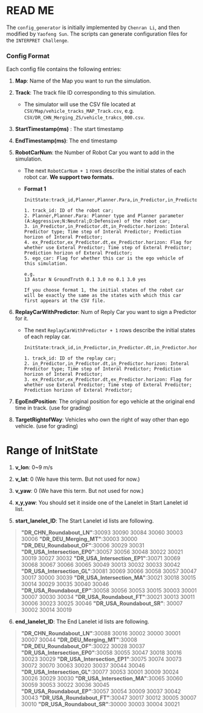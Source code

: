 # READ ME

The `config_generator` is initially implemented by `Chenran Li`, and then modified by `Yaofeng Sun`.  The scripts can generate configuration files for the `INTERPRET Challenge`.



### Config Format

Each config file contains the following entries:

1. **Map**: Name of the Map you want to run the simulation.

2. **Track**: The track file ID corresponding to this simulation.

   - The simulator will use the CSV file located at `CSV/Map/vehicle_tracks_MAP_Track.csv`, e.g. `CSV/DR_CHN_Merging_ZS/vehicle_trakcs_000.csv`.

3. **StartTimestamp(ms)** : The start timestamp 

4. **EndTimestamp(ms)**: The end timestamp

5. **RobotCarNum**: the Number of Robot Car you want to add in the simulation.

   - The next  `RobotCarNum + 1` rows describe the initial states of each robot car. **We support two formats.**

   - **Format 1**

     ```
     InitState:track_id,Planner,Planner.Para,in_Predictor,in_Predictor.dt,in_Predictor.horizon,ex_Predictor,ex_Predictor.dt,ex_Predictor.horizon,ego_car
     
     1. track_id: ID of the robot car; 
     2. Planner,Planner.Para: Planner type and Planner parameter (A:Aggressive;N:Neutral;D:Defensive) of the robot car;
     3. in_Predictor,in_Predictor.dt,in_Predictor.horizon: Interal Predictor type; Time step of Interal Predictor; Prediction horizon of Interal Predictor;
     4. ex_Predictor,ex_Predictor.dt,ex_Predictor.horizon: Flag for whether use Exteral Predictor; Time step of Exteral Predictor; Prediction horizon of Exteral Predictor;
     5. ego_car: Flag for whether this car is the ego vehicle of this simulation.
     
     e.g.
     13 Astar N GroundTruth 0.1 3.0 no 0.1 3.0 yes
     
     If you choose format 1, the initial states of the robot car will be exactly the same as the states with which this car first appears at the CSV file.
     ```

6. **ReplayCarWithPredictor**: Num of Reply Car you want to sign a Predictor for it.

   - The next `ReplayCarWithPredictor + 1` rows describe the initial states of each replay car.

     ```
     InitState:track_id,in_Predictor,in_Predictor.dt,in_Predictor.horizon,ex_Predictor,ex_Predictor.dt,ex_Predictor.horizon
     
     1. track_id: ID of the replay car; 
     2. in_Predictor,in_Predictor.dt,in_Predictor.horizon: Interal Predictor type; Time step of Interal Predictor; Prediction horizon of Interal Predictor;
     3. ex_Predictor,ex_Predictor.dt,ex_Predictor.horizon: Flag for whether use Exteral Predictor; Time step of Exteral Predictor; Prediction horizon of Exteral Predictor;
     ```

7. **EgoEndPosition**: The original position for ego vehicle at the original end time in track. (use for grading)

8. **TargetRightofWay**: Vehicles who own the right of way other than ego vehicle. (use for grading)

# Range of InitState
1. **v_lon**: 0~9 m/s

2. **v_lat**: 0 (We have this term. But not used for now.)

3. **v_yaw**: 0 (We have this term. But not used for now.)

4. **x,y,yaw**: You should set it inside one of the Lanelet in Start Lanelet id list.

5. **start_lanelet_ID**: The Start Lanelet id lists are following.
>**"DR_CHN_Roundabout_LN"**:30093 30090 30084 30060 30003 30006
>**"DR_DEU_Merging_MT"**:30003 30000 
>**"DR_DEU_Roundabout_OF"**:30006 30029 30031
>**"DR_USA_Intersection_EP0"**:30057 30056 30048 30022 30021 30019 30027 30032 
>**"DR_USA_Intersection_EP1"**:30071 30069 30068 30067 30066 30065 30049 30013 30032 30033 30042
>**"DR_USA_Intersection_GL"**:30081 30069 30066 30058 30057 30047 30017 30000 30039
>**"DR_USA_Intersection_MA"**:30021 30018 30015 30014 30029 30035 30040 30046
>**"DR_USA_Roundabout_EP"**:30058 30056 30053 30015 30003 30001 30007 30030 30034
>**"DR_USA_Roundabout_FT"**:30021 30013 30011 30006 30023 30025 30046
>**"DR_USA_Roundabout_SR"**: 30007 30002 30014 30019

6. **end_lanelet_ID**: The End Lanelet id lists are following.
>**"DR_CHN_Roundabout_LN"**:30088 30016 30002 30000 30001 30007 30044 
>**"DR_DEU_Merging_MT"**:30008
>**"DR_DEU_Roundabout_OF"**:30022 30028 30037
>**"DR_USA_Intersection_EP0"**:30058 30055 30047 30018 30016 30023 30029
>**"DR_USA_Intersection_EP1"**:30075 30074 30073 30072 30070 30063 30020 30037 30044 30046
>**"DR_USA_Intersection_GL"**:30077 30053 30001 30009 30024 30026 30029 30030
>**"DR_USA_Intersection_MA"**:30065 30060 30059 30053 30022 30036 30045
>**"DR_USA_Roundabout_EP"**:30057 30054 30009 30037 30042 30043
>**"DR_USA_Roundabout_FT"**:30047 30017 30012 30005 30007 30010
>**"DR_USA_Roundabout_SR"**:30000 30003 30004 30021

